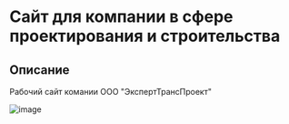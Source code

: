 # Сайт для компании в сфере проектирования и строительства

## Описание

Рабочий сайт комании ООО "ЭкспертТрансПроект"

![image](https://github.com/SerebrovEV/site/assets/105451776/5983fb74-ed14-46b8-bf9e-2df6b015252e)
